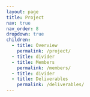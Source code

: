 ```yaml
---
layout: page
title: Project
nav: true
nav_order: 8
dropdown: true
children:
  - title: Overview
    permalink: /project/
  - title: divider
  - title: Members
    permalink: /members/
  - title: divider
  - title: Deliverables
    permalink: /deliverables/
---
```

